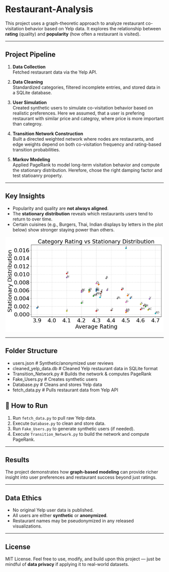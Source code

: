# Restaurant-Analysis

This project uses a graph-theoretic approach to analyze restaurant co-visitation behavior based on Yelp data. It explores the relationship between **rating** (quality) and **popularity** (how often a restaurant is visited).

---

##  Project Pipeline

1. **Data Collection**  
   Fetched restaurant data via the Yelp API.

2. **Data Cleaning**  
   Standardized categories, filtered incomplete entries, and stored data in a SQLite database.

3. **User Simulation**  
   Created synthetic users to simulate co-visitation behavior based on realistic preferences. Here we assumed, that a user
   is prefering restaurant with similar price and categroy, where price is more important than categroy.

4. **Transition Network Construction**  
   Built a directed weighted network where nodes are restaurants, and edge weights depend on both co-visitation frequency and rating-based transition probabilities.

5. **Markov Modeling**  
   Applied PageRank to model long-term visitation behavior and compute the stationary distribution.
   Herefore, chose the right damping factor and test statioanry property.

---

##  Key Insights

- Popularity and quality are **not always aligned**.  
- The **stationary distribution** reveals which restaurants users tend to return to over time.  
- Certain cuisines (e.g., Burgers, Thai, Indian displays by letters in the plot below) show stronger staying power than others.  

![Results](Result.png)

---

##  Folder Structure


- users.json # Synthetic/anonymized user reviews
- cleaned_yelp_data.db # Cleaned Yelp restaurant data in SQLite format
- Transition_Network.py # Builds the network & computes PageRank
- Fake_Users.py # Creates synthetic users
- Database.py # Cleans and stores Yelp data
- fetch_data.py # Pulls restaurant data from Yelp API

## 🧪 How to Run

1. Run `fetch_data.py` to pull raw Yelp data.  
2. Execute `Database.py` to clean and store data.  
3. Run `Fake_Users.py` to generate synthetic users (if needed).  
4. Execute `Transition_Network.py` to build the network and compute PageRank.

---

## Results

The project demonstrates how **graph-based modeling** can provide richer insight into user preferences and restaurant success beyond just ratings.

---

## Data Ethics

- No original Yelp user data is published.  
- All users are either **synthetic** or **anonymized**.  
- Restaurant names may be pseudonymized in any released visualizations.

---

## License

MIT License. Feel free to use, modify, and build upon this project — just be mindful of **data privacy** if applying it to real-world datasets.
